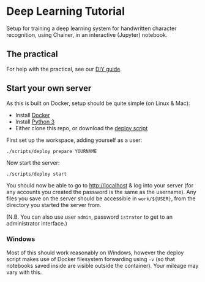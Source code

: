 # Deep Learning Tutorial

Setup for training a deep learning system for handwritten character recognition, using Chainer, in an interactive (Jupyter) notebook.

## The practical

For help with the practical, see our [DIY guide](doc/diy.md).

## Start your own server

As this is built on Docker, setup should be quite simple (on Linux & Mac):

 - Install [Docker](https://www.docker.com/products/overview)
 - Install [Python 3](https://www.python.org/downloads/)
 - Either clone this repo, or download the [deploy script](https://raw.githubusercontent.com/DouglasOrr/DeepLearnTute/master/scripts/deploy)

First set up the workspace, adding yourself as a user:

    ./scripts/deploy prepare YOURNAME

Now start the server:

    ./scripts/deploy start

You should now be able to go to [http://localhost](http://localhost) & log into your server (for any accounts you created the password is the same as the username).
Any files you save on the server should be accessible in `work/${USER}`, from the directory you started the server from.

(N.B. You can also use user `admin`, password `istrator` to get to an administrator interface.)

### Windows

Most of this should work reasonably on Windows, however the deploy script makes use of Docker filesystem forwarding using `-v` (so that notebooks saved inside are visible outside the container). Your mileage may vary with this.
